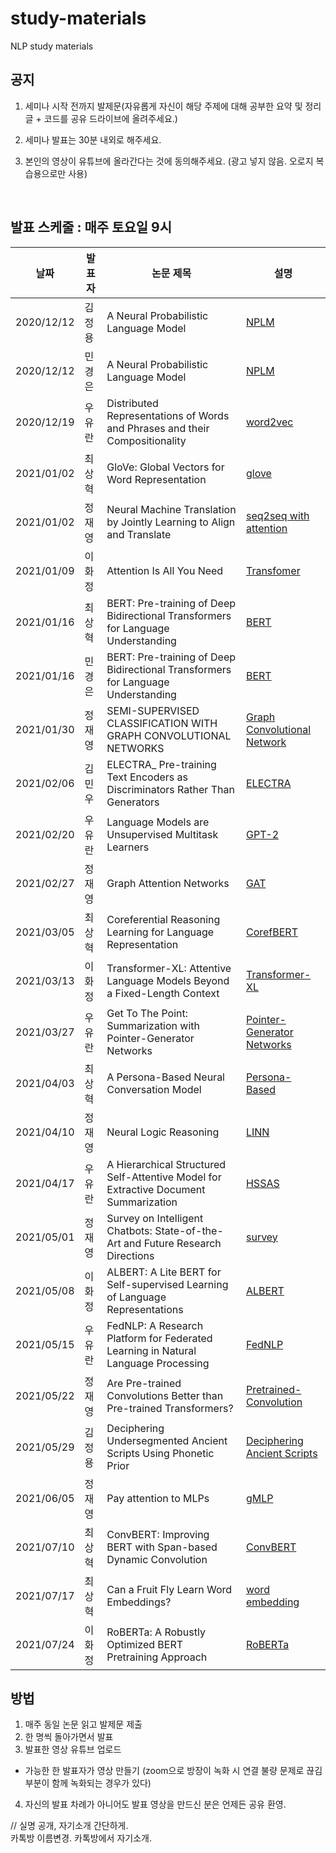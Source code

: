 # study-materials
NLP study materials

## 공지

1. 세미나 시작 전까지 발제문(자유롭게 자신이 해당 주제에 대해 공부한 요약 및 정리 글 + 코드를 공유 드라이브에 올려주세요.)

2. 세미나 발표는 30분 내외로 해주세요.

3. 본인의 영상이 유튜브에 올라간다는 것에 동의해주세요. (광고 넣지 않음. 오로지 복습용으로만 사용)

</br>

## 발표 스케줄 : 매주 토요일 9시


| 날짜 |  발 표 자 | 논문 제목 | 설명 |
|-------|-------|-------|---|
|2020/12/12| 김정용 |A Neural Probabilistic Language Model|[NPLM](https://jmlr.org/papers/volume3/tmp/bengio03a.pdf)|
|2020/12/12| 민경은 |A Neural Probabilistic Language Model|[NPLM](https://jmlr.org/papers/volume3/tmp/bengio03a.pdf)|
|2020/12/19| 우유란 |Distributed Representations of Words and Phrases and their Compositionality|[word2vec](https://papers.nips.cc/paper/2013/file/9aa42b31882ec039965f3c4923ce901b-Paper.pdf)|
|2021/01/02| 최상혁 |GloVe: Global Vectors for Word Representation|[glove](https://nlp.stanford.edu/pubs/glove.pdf)|
|2021/01/02| 정재영 |Neural Machine Translation by Jointly Learning to Align and Translate|[seq2seq with attention](https://arxiv.org/abs/1409.0473)|
|2021/01/09| 이화정 |Attention Is All You Need|[Transfomer](https://arxiv.org/abs/1706.03762)|
|2021/01/16| 최상혁 |BERT: Pre-training of Deep Bidirectional Transformers for Language Understanding|[BERT](https://arxiv.org/abs/1810.04805)|
|2021/01/16| 민경은 |BERT: Pre-training of Deep Bidirectional Transformers for Language Understanding|[BERT](https://arxiv.org/abs/1810.04805)|
|2021/01/30| 정재영 |SEMI-SUPERVISED CLASSIFICATION WITH GRAPH CONVOLUTIONAL NETWORKS|[Graph Convolutional Network](https://arxiv.org/abs/1609.02907)|
|2021/02/06| 김민우 |ELECTRA_ Pre-training Text Encoders as Discriminators Rather Than Generators|[ELECTRA](https://arxiv.org/abs/2003.10555)|
|2021/02/20| 우유란 |Language Models are Unsupervised Multitask Learners|[GPT-2](https://d4mucfpksywv.cloudfront.net/better-language-models/language_models_are_unsupervised_multitask_learners.pdf)|  
|2021/02/27| 정재영 |Graph Attention Networks|[GAT](https://arxiv.org/abs/1710.10903)|
|2021/03/05| 최상혁 |Coreferential Reasoning Learning for Language Representation|[CorefBERT](https://arxiv.org/abs/2004.06870)|
|2021/03/13| 이화정 |Transformer-XL: Attentive Language Models Beyond a Fixed-Length Context|[Transformer-XL](https://arxiv.org/abs/1901.02860)|
|2021/03/27| 우유란 |Get To The Point: Summarization with Pointer-Generator Networks|[Pointer-Generator Networks](https://arxiv.org/abs/1704.04368)|
|2021/04/03| 최상혁 |A Persona-Based Neural Conversation Model|[Persona-Based](https://arxiv.org/abs/1603.06155)|
|2021/04/10| 정재영 |Neural Logic Reasoning|[LINN](https://arxiv.org/abs/2008.09514)|
|2021/04/17| 우유란 |A Hierarchical Structured Self-Attentive Model for Extractive Document Summarization |[HSSAS](https://arxiv.org/abs/1805.07799)|
|2021/05/01| 정재영 |Survey on Intelligent Chatbots: State-of-the-Art and Future Research Directions |[survey](https://www.researchgate.net/publication/333931397_Survey_on_Intelligent_Chatbots_State-of-the-Art_and_Future_Research_Directions)|
|2021/05/08| 이화정 |ALBERT: A Lite BERT for Self-supervised Learning of Language Representations  |[ALBERT](https://arxiv.org/abs/1909.11942)|
|2021/05/15| 우유란 |FedNLP: A Research Platform for Federated Learning in Natural Language Processing  |[FedNLP](https://arxiv.org/abs/2104.08815)|
|2021/05/22| 정재영 |Are Pre-trained Convolutions Better than Pre-trained Transformers?  |[Pretrained-Convolution](https://arxiv.org/abs/2105.03322)|
|2021/05/29| 김정용| Deciphering Undersegmented Ancient Scripts Using Phonetic Prior  |[Deciphering Ancient Scripts](https://arxiv.org/abs/2010.11054)|
|2021/06/05| 정재영 |Pay attention to MLPs  |[gMLP](https://arxiv.org/abs/2105.08050)|
|2021/07/10| 최상혁 | ConvBERT: Improving BERT with Span-based Dynamic Convolution |[ConvBERT](https://proceedings.neurips.cc//paper/2020/file/96da2f590cd7246bbde0051047b0d6f7-Paper.pdf)|
|2021/07/17| 최상혁 |Can a Fruit Fly Learn Word Embeddings?  |[word embedding](https://arxiv.org/abs/2101.06887)|
|2021/07/24| 이화정 | RoBERTa: A Robustly Optimized BERT Pretraining Approach |[RoBERTa](https://arxiv.org/abs/1907.11692)|



## 방법 

1. 매주 동일 논문 읽고 발제문 제출
2. 한 명씩 돌아가면서 발표
3. 발표한 영상 유튜브 업로드
  - 가능한 한 발표자가 영상 만들기 (zoom으로 방장이 녹화 시 연결 불량 문제로 끊김 부분이 함께 녹화되는 경우가 있다) 
4. 자신의 발표 차례가 아니어도 발표 영상을 만드신 분은 언제든 공유 환영.  

     
 
// 실명 공개, 자기소개 간단하게.  
  카톡방 이름변경. 카톡방에서 자기소개. 
